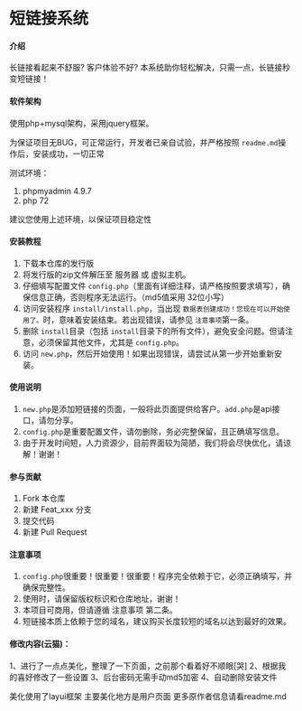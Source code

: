 # 短链接系统

#### 介绍

长链接看起来不舒服? 客户体验不好? 本系统助你轻松解决，只需一点，长链接秒变短链接！

#### 软件架构

使用php+mysql架构，采用jquery框架。

为保证项目无BUG，可正常运行，开发者已亲自试验，并严格按照 `readme.md`操作后，安装成功，一切正常

测试环境：

1. phpmyadmin 4.9.7
2. php 72

建议您使用上述环境，以保证项目稳定性

#### 安装教程

1. 下载本仓库的发行版
2. 将发行版的zip文件解压至 服务器 或 虚拟主机。
3. 仔细填写配置文件 `config.php`（里面有详细注释，请严格按照要求填写），确保信息正确，否则程序无法运行。（md5值采用 32位小写）
4. 访问安装程序 `install/install.php`，当出现 `数据表创建成功！您现在可以开始使用了。`时，意味着安装结束。若出现错误，请参见 `注意事项`第一条。
5. 删除 `install`目录（包括 `install`目录下的所有文件），避免安全问题。但请注意，必须保留其他文件，尤其是 `config.php`。
6. 访问 `new.php`，然后开始使用！如果出现错误，请尝试从第一步开始重新安装。

#### 使用说明

1. `new.php`是添加短链接的页面，一般将此页面提供给客户。`add.php`是api接口，请勿分享。
2. `config.php`是重要配置文件，请勿删除，务必完整保留，且正确填写信息。
3. 由于开发时间短，人力资源少，目前界面较为简陋，我们将会尽快优化，请谅解！谢谢！

#### 参与贡献

1. Fork 本仓库
2. 新建 Feat_xxx 分支
3. 提交代码
4. 新建 Pull Request

#### 注意事项

1. `config.php`很重要！很重要！很重要！程序完全依赖于它，必须正确填写，并确保完整性。
2. 使用时，请保留版权标识和仓库地址，谢谢！
3. 本项目可商用，但请遵循 注意事项 第二条。
4. 短链接本质上依赖于您的域名，建议购买长度较短的域名以达到最好的效果。


#### 修改内容(云猫)：

  1、进行了一点点美化，整理了一下页面，之前那个看着好不顺眼[哭]
  2、根据我的喜好修改了一些设置
  3、后台密码无需手动md5加密
  4、自动删除安装文件

  美化使用了layui框架
  主要美化地方是用户页面
  更多原作者信息请看readme.md
